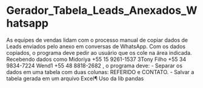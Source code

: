 # Gerador_Tabela_Leads_Anexados_Whatsapp
 As equipes de vendas lidam com o processo manual de copiar dados de Leads enviados pelo anexo em conversas de WhatsApp. Com os dados copiados, o programa deve pedir ao usuário que os cole na área indicada. Recebendo dados como  Midoriya +55 15 9261-1537 3Tony Filho +55 34 9834-7224 Wend1 +55 48 8818-2682  , o programa deve:  - Separar os dados em uma tabela com duas colunas: REFERIDO e CONTATO. - Salvar a tabela gerada em um arquivo Excel¶ Uso da lib pandas
